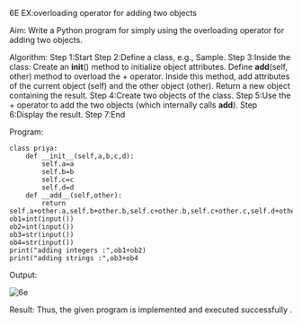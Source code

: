 6E EX:overloading operator for adding two objects

Aim:
    Write a Python program for simply using the overloading operator for adding two objects.

Algorithm:
Step 1:Start
Step 2:Define a class, e.g., Sample.
Step 3:Inside the class:
    Create an __init__() method to initialize object attributes.
    Define __add__(self, other) method to overload the + operator.
      Inside this method, add attributes of the current object (self) and the other object (other).
      Return a new object containing the result.
Step 4:Create two objects of the class.
Step 5:Use the + operator to add the two objects (which internally calls __add__).
Step 6:Display the result.
Step 7:End

Program:
```
class priya:
    def __init__(self,a,b,c,d):
        self.a=a
        self.b=b
        self.c=c
        self.d=d
    def __add__(self,other):
        return self.a+other.a,self.b+other.b,self.c+other.b,self.c+other.c,self.d+other.d
ob1=int(input())
ob2=int(input())
ob3=str(input())
ob4=str(input())
print("adding integers :",ob1+ob2)
print("adding strings :",ob3+ob4
```

Output:

![6e](https://github.com/user-attachments/assets/27421bd1-f249-4e3a-afd2-02edcb9e6239)

Result:
    Thus, the given program is implemented and executed successfully .
